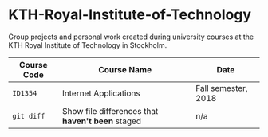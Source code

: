 # KTH-Royal-Institute-of-Technology

Group projects and personal work created during university courses at the KTH Royal Institute of Technology in Stockholm.

| Course Code | Course Name | Date |
| --- | --- | --- |
| `ID1354` | Internet Applications | Fall semester, 2018 |
| `git diff` | Show file differences that **haven't been** staged | n/a |
